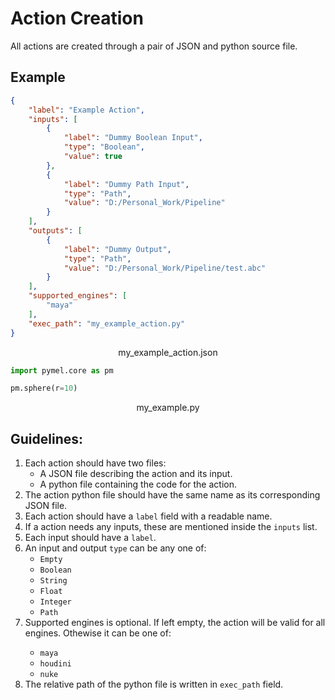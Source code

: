 # Action Creation

All actions are created through a pair of JSON and python source file.

## Example

```json
{
    "label": "Example Action",
    "inputs": [
        {
            "label": "Dummy Boolean Input",
            "type": "Boolean",
            "value": true
        },
        {
            "label": "Dummy Path Input",
            "type": "Path",
            "value": "D:/Personal_Work/Pipeline"
        }
    ],
    "outputs": [
        {
            "label": "Dummy Output",
            "type": "Path",
            "value": "D:/Personal_Work/Pipeline/test.abc"
        }
    ],
    "supported_engines": [
        "maya"
    ],
    "exec_path": "my_example_action.py"
}
```
<p align="center">my_example_action.json</p>

```python
import pymel.core as pm

pm.sphere(r=10)
```
<p align="center">my_example.py</p>

## Guidelines:
<ol>
<li>Each action should have two files:
    <ul>
    <li>A JSON file describing the action and its input.</li>
    <li>A python file containing the code for the action.</li>
    </ul>
</li>
<li>The action python file should have the same name as its corresponding JSON file.</li>
<li>Each action should have a <code>label</code> field with a readable name.</li>
<li>If a action needs any inputs, these are mentioned inside the <code>inputs</code> list.</li>
<li>Each input should have a <code>label</code>.</li>
<li>An input and output <code>type</code> can be any one of:
    <ul>
    <li><code>Empty</code></li>
    <li><code>Boolean</code></li>
    <li><code>String</code></li>
    <li><code>Float</code></li>
    <li><code>Integer</code></li>
    <li><code>Path</code></li>
    </ul>
</li>
<li>Supported engines is optional. If left empty, the action will be valid for all engines. Othewise it can be one of:</li>
    <ul>
    <li><code>maya</code></li>
    <li><code>houdini</code></li>
    <li><code>nuke</code></li>
    </ul>
<li>The relative path of the python file is written in <code>exec_path</code> field.</li>
</ol>

